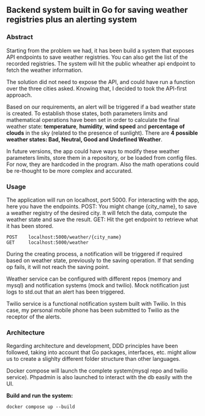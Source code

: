       
## Backend system built in Go for saving weather registries plus an alerting system
      
### Abstract

Starting from the problem we had, it has been build a system that exposes API endpoints to save weather registries. You can also get the list of the recorded registries. The system will hit the public wheather api endpoint to fetch the weather information. 

The solution did not need to expose the API, and could have run a function over the three cities asked. Knowing that, I decided to took the API-first approach.

Based on our requirements, an alert will be triggered if a bad weather state is created. To establish those states, both parameters limits and mathematical operations have been set in order to calculate the final weather state: **temperature**, **humidity**, **wind speed** and **percentage of clouds** in the sky (related to the presence of sunlight). 
There are **4 possible weather states: Bad, Neutral, Good and Undefined Weather**. 

In future versions, the app could have ways to modify these weather parameters limits, store them in a repository, or be loaded from config files. For now, they are hardcoded in the program. Also the math operations could be re-thought to be more complex and accurated. 

### Usage

The application will run on localhost, port 5000. 
For interacting with the app, here you have the endpoints. 
POST: You might change {city_name}, to save a weather registry of the desired city. It will fetch the data, compute the weather state and save the result. 
GET: Hit the get endpoint to retrieve what it has been stored. 

    POST    localhost:5000/weather/{city_name}
    GET     localhost:5000/weather

During the creating process, a notification will be triggered if required based on weather state, previously to the saving operation. If that sending op fails, it will not reach the saving point.  

Weather service can be configured with different repos (memory and mysql) and notification systems (mock and twilio). Mock notification just logs to std.out that an alert has been triggered.

Twilio service is a functional notification system built with Twilio. In this case, my personal mobile phone has been submitted to Twilio as the receptor of the alerts. 


### Architecture

Regarding architecture and development, DDD principles have been followed, taking into account that Go packages, interfaces, etc. might allow us to create a slighlty different folder structure than other languages.

Docker compose will launch the complete system(mysql repo and twilio service). Phpadmin is also launched to interact with the db easily with the UI.  

**Build and run the system:**

    docker compose up --build

